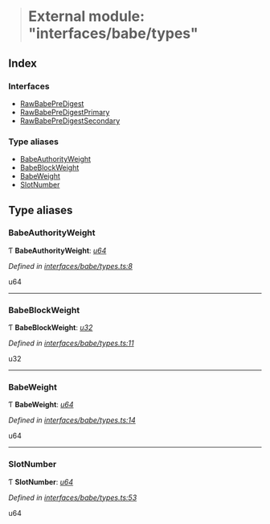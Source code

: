 > # External module: "interfaces/babe/types"

## Index

### Interfaces

* [RawBabePreDigest](../interfaces/_interfaces_babe_types_.rawbabepredigest.md)
* [RawBabePreDigestPrimary](../interfaces/_interfaces_babe_types_.rawbabepredigestprimary.md)
* [RawBabePreDigestSecondary](../interfaces/_interfaces_babe_types_.rawbabepredigestsecondary.md)

### Type aliases

* [BabeAuthorityWeight](_interfaces_babe_types_.md#babeauthorityweight)
* [BabeBlockWeight](_interfaces_babe_types_.md#babeblockweight)
* [BabeWeight](_interfaces_babe_types_.md#babeweight)
* [SlotNumber](_interfaces_babe_types_.md#slotnumber)

## Type aliases

###  BabeAuthorityWeight

Ƭ **BabeAuthorityWeight**: *[u64](../interfaces/_interfaceregistry_.interfaceregistry.md#u64)*

*Defined in [interfaces/babe/types.ts:8](https://github.com/polkadot-js/api/blob/096aa83/packages/types/src/interfaces/babe/types.ts#L8)*

u64

___

###  BabeBlockWeight

Ƭ **BabeBlockWeight**: *[u32](../interfaces/_interfaceregistry_.interfaceregistry.md#u32)*

*Defined in [interfaces/babe/types.ts:11](https://github.com/polkadot-js/api/blob/096aa83/packages/types/src/interfaces/babe/types.ts#L11)*

u32

___

###  BabeWeight

Ƭ **BabeWeight**: *[u64](../interfaces/_interfaceregistry_.interfaceregistry.md#u64)*

*Defined in [interfaces/babe/types.ts:14](https://github.com/polkadot-js/api/blob/096aa83/packages/types/src/interfaces/babe/types.ts#L14)*

u64

___

###  SlotNumber

Ƭ **SlotNumber**: *[u64](../interfaces/_interfaceregistry_.interfaceregistry.md#u64)*

*Defined in [interfaces/babe/types.ts:53](https://github.com/polkadot-js/api/blob/096aa83/packages/types/src/interfaces/babe/types.ts#L53)*

u64